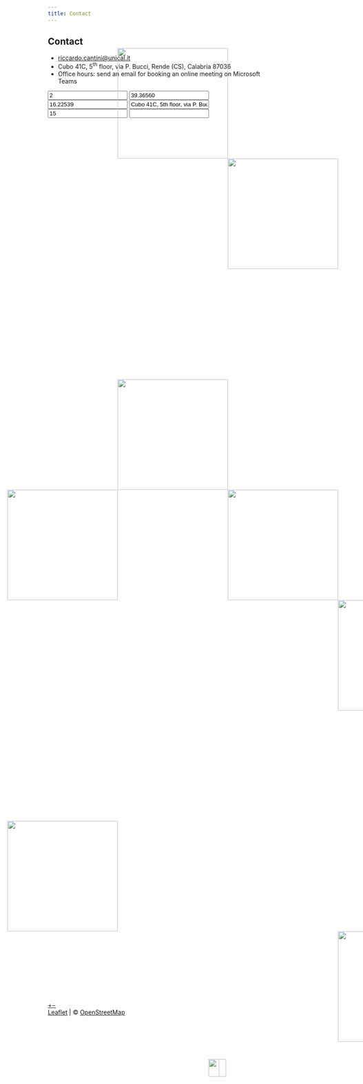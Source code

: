 ```yaml
---
title: Contact
---
```


<section id="contact" class="home-section wg-contact"><div class="container"><div class="row contact-widget"><div class="col-12 col-lg-4 section-heading"><h1>Contact</h1></div><div class="col-12 col-lg-8"><ul class="fa-ul"><li><i class="fa-li fas fa-envelope fa-2x" aria-hidden="true"></i><span id="person-email"><a href="mailto:riccardo.cantini@unical.it">riccardo.cantini@unical.it</a></span></li><li><i class="fa-li fas fa-map-marker fa-2x" aria-hidden="true"></i><span id="person-address">Cubo 41C, 5<sup>th</sup> floor, via P. Bucci, Rende (CS), Calabria 87036</span></li><li><i class="fa-li fas fa-clock fa-2x" aria-hidden="true"></i><span>Office hours: send an email for booking an online meeting on Microsoft Teams</span></li></ul><div class="d-none"><input id="map-provider" value="2">
<input id="map-lat" value="39.36560">
<input id="map-lng" value="16.22539">
<input id="map-dir" value="Cubo 41C, 5th floor, via P. Bucci, Rende (CS), Calabria 87036">
<input id="map-zoom" value="15">
<input id="map-api-key" value=""></div><div id="map" class="leaflet-container leaflet-touch leaflet-fade-anim leaflet-grab leaflet-touch-drag leaflet-touch-zoom" tabindex="0" style="position: relative;"><div class="leaflet-pane leaflet-map-pane" style="transform: translate3d(0px, 0px, 0px);"><div class="leaflet-pane leaflet-tile-pane"><div class="leaflet-layer " style="z-index: 1; opacity: 1;"><div class="leaflet-tile-container leaflet-zoom-animated" style="z-index: 19; transform: translate3d(0px, 0px, 0px) scale(1);"><img alt="" role="presentation" src="https://a.tile.openstreetmap.org/15/17860/12479.png" class="leaflet-tile leaflet-tile-loaded" style="width: 256px; height: 256px; transform: translate3d(162px, -162px, 0px); opacity: 1;"><img alt="" role="presentation" src="https://b.tile.openstreetmap.org/15/17861/12479.png" class="leaflet-tile leaflet-tile-loaded" style="width: 256px; height: 256px; transform: translate3d(418px, -162px, 0px); opacity: 1;"><img alt="" role="presentation" src="https://b.tile.openstreetmap.org/15/17860/12480.png" class="leaflet-tile leaflet-tile-loaded" style="width: 256px; height: 256px; transform: translate3d(162px, 94px, 0px); opacity: 1;"><img alt="" role="presentation" src="https://c.tile.openstreetmap.org/15/17861/12480.png" class="leaflet-tile leaflet-tile-loaded" style="width: 256px; height: 256px; transform: translate3d(418px, 94px, 0px); opacity: 1;"><img alt="" role="presentation" src="https://c.tile.openstreetmap.org/15/17859/12479.png" class="leaflet-tile leaflet-tile-loaded" style="width: 256px; height: 256px; transform: translate3d(-94px, -162px, 0px); opacity: 1;"><img alt="" role="presentation" src="https://c.tile.openstreetmap.org/15/17862/12479.png" class="leaflet-tile leaflet-tile-loaded" style="width: 256px; height: 256px; transform: translate3d(674px, -162px, 0px); opacity: 1;"><img alt="" role="presentation" src="https://a.tile.openstreetmap.org/15/17859/12480.png" class="leaflet-tile leaflet-tile-loaded" style="width: 256px; height: 256px; transform: translate3d(-94px, 94px, 0px); opacity: 1;"><img alt="" role="presentation" src="https://a.tile.openstreetmap.org/15/17862/12480.png" class="leaflet-tile leaflet-tile-loaded" style="width: 256px; height: 256px; transform: translate3d(674px, 94px, 0px); opacity: 1;"></div></div></div><div class="leaflet-pane leaflet-shadow-pane"><img src="https://cdnjs.cloudflare.com/ajax/libs/leaflet/1.5.1/images/marker-shadow.png" class="leaflet-marker-shadow leaflet-zoom-animated" alt="" style="margin-left: -12px; margin-top: -41px; width: 41px; height: 41px; transform: translate3d(385px, 175px, 0px);"></div><div class="leaflet-pane leaflet-overlay-pane"></div><div class="leaflet-pane leaflet-marker-pane"><img src="https://cdnjs.cloudflare.com/ajax/libs/leaflet/1.5.1/images/marker-icon.png" class="leaflet-marker-icon leaflet-zoom-animated leaflet-interactive" alt="" tabindex="0" style="margin-left: -12px; margin-top: -41px; width: 25px; height: 41px; transform: translate3d(385px, 175px, 0px); z-index: 175;"></div><div class="leaflet-pane leaflet-tooltip-pane"></div><div class="leaflet-pane leaflet-popup-pane"></div><div class="leaflet-proxy leaflet-zoom-animated" style="transform: translate3d(4.57238e+06px, 3.19496e+06px, 0px) scale(16384);"></div></div><div class="leaflet-control-container"><div class="leaflet-top leaflet-left"><div class="leaflet-control-zoom leaflet-bar leaflet-control"><a class="leaflet-control-zoom-in" href="#" title="Zoom in" role="button" aria-label="Zoom in">+</a><a class="leaflet-control-zoom-out" href="#" title="Zoom out" role="button" aria-label="Zoom out">−</a></div></div><div class="leaflet-top leaflet-right"></div><div class="leaflet-bottom leaflet-left"></div><div class="leaflet-bottom leaflet-right"><div class="leaflet-control-attribution leaflet-control"><a href="https://leafletjs.com" title="A JS library for interactive maps">Leaflet</a> | © <a href="http://www.openstreetmap.org/copyright">OpenStreetMap</a></div></div></div></div></div></div></div></section>